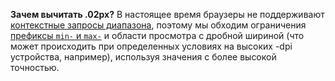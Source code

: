 **Зачем вычитать .02px?** В настоящее время браузеры не поддерживают [контекстные запросы диапазона](https://www.w3.org/TR/mediaqueries-4/#range-context), поэтому мы обходим ограничения [префиксы `min-` и `max-`](https://www.w3.org/TR/mediaqueries-4/#mq-min-max) и области просмотра с дробной шириной (что может происходить при определенных условиях на высоких -dpi устройства, например), используя значения с более высокой точностью.
